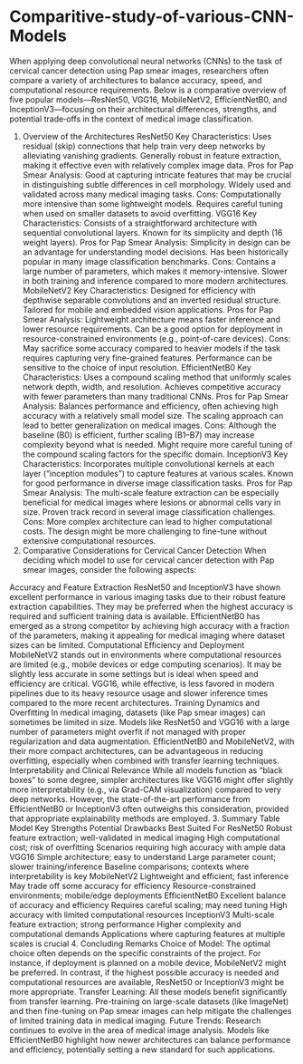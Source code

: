 # Comparitive-study-of-various-CNN-Models
When applying deep convolutional neural networks (CNNs) to the task of cervical cancer detection using Pap smear images, researchers often compare a variety of architectures to balance accuracy, speed, and computational resource requirements. Below is a comparative overview of five popular models—ResNet50, VGG16, MobileNetV2, EfficientNetB0, and InceptionV3—focusing on their architectural differences, strengths, and potential trade‐offs in the context of medical image classification.

1. Overview of the Architectures
ResNet50
Key Characteristics:
Uses residual (skip) connections that help train very deep networks by alleviating vanishing gradients.
Generally robust in feature extraction, making it effective even with relatively complex image data.
Pros for Pap Smear Analysis:
Good at capturing intricate features that may be crucial in distinguishing subtle differences in cell morphology.
Widely used and validated across many medical imaging tasks.
Cons:
Computationally more intensive than some lightweight models.
Requires careful tuning when used on smaller datasets to avoid overfitting.
VGG16
Key Characteristics:
Consists of a straightforward architecture with sequential convolutional layers.
Known for its simplicity and depth (16 weight layers).
Pros for Pap Smear Analysis:
Simplicity in design can be an advantage for understanding model decisions.
Has been historically popular in many image classification benchmarks.
Cons:
Contains a large number of parameters, which makes it memory-intensive.
Slower in both training and inference compared to more modern architectures.
MobileNetV2
Key Characteristics:
Designed for efficiency with depthwise separable convolutions and an inverted residual structure.
Tailored for mobile and embedded vision applications.
Pros for Pap Smear Analysis:
Lightweight architecture means faster inference and lower resource requirements.
Can be a good option for deployment in resource-constrained environments (e.g., point-of-care devices).
Cons:
May sacrifice some accuracy compared to heavier models if the task requires capturing very fine-grained features.
Performance can be sensitive to the choice of input resolution.
EfficientNetB0
Key Characteristics:
Uses a compound scaling method that uniformly scales network depth, width, and resolution.
Achieves competitive accuracy with fewer parameters than many traditional CNNs.
Pros for Pap Smear Analysis:
Balances performance and efficiency, often achieving high accuracy with a relatively small model size.
The scaling approach can lead to better generalization on medical images.
Cons:
Although the baseline (B0) is efficient, further scaling (B1–B7) may increase complexity beyond what is needed.
Might require more careful tuning of the compound scaling factors for the specific domain.
InceptionV3
Key Characteristics:
Incorporates multiple convolutional kernels at each layer (“inception modules”) to capture features at various scales.
Known for good performance in diverse image classification tasks.
Pros for Pap Smear Analysis:
The multi-scale feature extraction can be especially beneficial for medical images where lesions or abnormal cells vary in size.
Proven track record in several image classification challenges.
Cons:
More complex architecture can lead to higher computational costs.
The design might be more challenging to fine-tune without extensive computational resources.
2. Comparative Considerations for Cervical Cancer Detection
When deciding which model to use for cervical cancer detection with Pap smear images, consider the following aspects:

Accuracy and Feature Extraction
ResNet50 and InceptionV3 have shown excellent performance in various imaging tasks due to their robust feature extraction capabilities. They may be preferred when the highest accuracy is required and sufficient training data is available.
EfficientNetB0 has emerged as a strong competitor by achieving high accuracy with a fraction of the parameters, making it appealing for medical imaging where dataset sizes can be limited.
Computational Efficiency and Deployment
MobileNetV2 stands out in environments where computational resources are limited (e.g., mobile devices or edge computing scenarios). It may be slightly less accurate in some settings but is ideal when speed and efficiency are critical.
VGG16, while effective, is less favored in modern pipelines due to its heavy resource usage and slower inference times compared to the more recent architectures.
Training Dynamics and Overfitting
In medical imaging, datasets (like Pap smear images) can sometimes be limited in size. Models like ResNet50 and VGG16 with a large number of parameters might overfit if not managed with proper regularization and data augmentation.
EfficientNetB0 and MobileNetV2, with their more compact architectures, can be advantageous in reducing overfitting, especially when combined with transfer learning techniques.
Interpretability and Clinical Relevance
While all models function as “black boxes” to some degree, simpler architectures like VGG16 might offer slightly more interpretability (e.g., via Grad-CAM visualization) compared to very deep networks.
However, the state-of-the-art performance from EfficientNetB0 or InceptionV3 often outweighs this consideration, provided that appropriate explainability methods are employed.
3. Summary Table
Model	Key Strengths	Potential Drawbacks	Best Suited For
ResNet50	Robust feature extraction; well-validated in medical imaging	High computational cost; risk of overfitting	Scenarios requiring high accuracy with ample data
VGG16	Simple architecture; easy to understand	Large parameter count; slower training/inference	Baseline comparisons; contexts where interpretability is key
MobileNetV2	Lightweight and efficient; fast inference	May trade off some accuracy for efficiency	Resource-constrained environments; mobile/edge deployments
EfficientNetB0	Excellent balance of accuracy and efficiency	Requires careful scaling; may need tuning	High accuracy with limited computational resources
InceptionV3	Multi-scale feature extraction; strong performance	Higher complexity and computational demands	Applications where capturing features at multiple scales is crucial
4. Concluding Remarks
Choice of Model:
The optimal choice often depends on the specific constraints of the project. For instance, if deployment is planned on a mobile device, MobileNetV2 might be preferred. In contrast, if the highest possible accuracy is needed and computational resources are available, ResNet50 or InceptionV3 might be more appropriate.
Transfer Learning:
All these models benefit significantly from transfer learning. Pre-training on large-scale datasets (like ImageNet) and then fine-tuning on Pap smear images can help mitigate the challenges of limited training data in medical imaging.
Future Trends:
Research continues to evolve in the area of medical image analysis. Models like EfficientNetB0 highlight how newer architectures can balance performance and efficiency, potentially setting a new standard for such applications.
